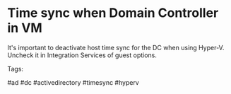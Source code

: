 # Time sync when Domain Controller in VM

It's important to deactivate host time sync for the DC when using Hyper-V. Uncheck it in Integration Services of guest options.

Tags:

  #ad #dc #activedirectory #timesync #hyperv

